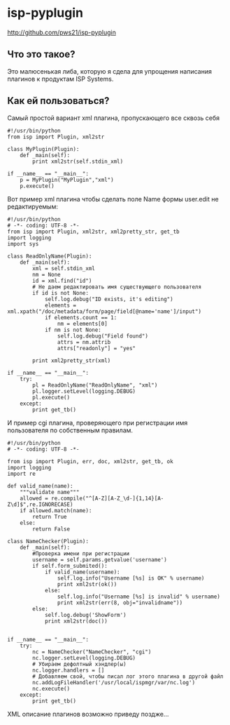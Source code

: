 isp-pyplugin
===========
http://github.com/pws21/isp-pyplugin

Что это такое?
--------------
Это малюсенькая либа, которую я сдела для упрощения написания плагинов к продуктам ISP Systems.

Как ей пользоваться?
--------------------
Самый простой вариант xml плагина, пропускающего все сквозь себя
    
    #!/usr/bin/python
    from isp import Plugin, xml2str

    class MyPlugin(Plugin):
        def _main(self):
            print xml2str(self.stdin_xml)
    
    if __name__ == "__main__":
        p = MyPlugin("MyPlugin","xml")
        p.execute()

Вот пример xml плагина чтобы сделать поле Name формы user.edit не редактируемым:

    #!/usr/bin/python
    # -*- coding: UTF-8 -*-
    from isp import Plugin, xml2str, xml2pretty_str, get_tb
    import logging
    import sys

    class ReadOnlyName(Plugin):
        def _main(self):
            xml = self.stdin_xml
            nm = None
            id = xml.find("id")
            # Не даем редактировать имя существующего пользователя
            if id is not None:
                self.log.debug("ID exists, it's editing")
                elements = xml.xpath("/doc/metadata/form/page/field[@name='name']/input")
                if elements.count == 1:
                    nm = elements[0]
                if nm is not None:
                    self.log.debug("Field found")
                    attrs = nm.attrib
                    attrs["readonly"] = "yes"

            print xml2pretty_str(xml)

    if __name__ == "__main__":
        try:
            pl = ReadOnlyName("ReadOnlyName", "xml")
            pl.logger.setLevel(logging.DEBUG)
            pl.execute()
        except:
            print get_tb()
    
И пример cgi плагина, проверяющего при регистрации имя пользователя по собственным правилам.

    #!/usr/bin/python
    # -*- coding: UTF-8 -*-

    from isp import Plugin, err, doc, xml2str, get_tb, ok
    import logging
    import re

    def valid_name(name):
        """validate name"""
        allowed = re.compile("^[A-Z][A-Z_\d-]{1,14}[A-Z\d]$",re.IGNORECASE)
        if allowed.match(name):
            return True
        else:
            return False

    class NameChecker(Plugin):
        def _main(self):
            #Проверка имени при регистрации
            username = self.params.getvalue('username')
            if self.form_submited():
                if valid_name(username):
                    self.log.info("Username [%s] is OK" % username)
                    print xml2str(ok())
                else:
                    self.log.info("Username [%s] is invalid" % username)  
                    print xml2str(err(8, obj="invalidname"))
            else:
                self.log.debug('ShowForm')
                print xml2str(doc())
        

    if __name__ == "__main__":
        try:
            nc = NameChecker("NameChecker", "cgi")
            nc.logger.setLevel(logging.DEBUG)
            # Убираем дефолтный хэндлер(ы)
            nc.logger.handlers = []
            # Добавляем свой, чтобы писал лог этого плагина в другой файл
            nc.addLogFileHandler('/usr/local/ispmgr/var/nc.log')
            nc.execute()
        except:
            print get_tb()

XML описание плагинов возможно приведу поздже...